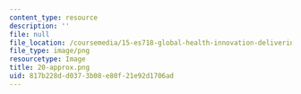 ```yaml
---
content_type: resource
description: ''
file: null
file_location: /coursemedia/15-es718-global-health-innovation-delivering-targeted-advice-to-an-organization-in-the-field-spring-2015/817b228dd0373b08e80f21e92d1706ad_20-approx.png
file_type: image/png
resourcetype: Image
title: 20-approx.png
uid: 817b228d-d037-3b08-e80f-21e92d1706ad
---
```

